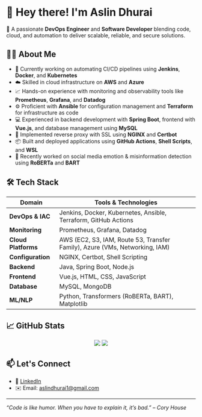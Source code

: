# 👋 Hey there! I'm Aslin Dhurai

🎯 A passionate **DevOps Engineer** and **Software Developer** blending code, cloud, and automation to deliver scalable, reliable, and secure solutions.

## 👨‍💻 About Me

- 🔧 Currently working on automating CI/CD pipelines using **Jenkins**, **Docker**, and **Kubernetes**
- ☁️ Skilled in cloud infrastructure on **AWS** and **Azure**
- 📈 Hands-on experience with monitoring and observability tools like **Prometheus**, **Grafana**, and **Datadog**
- ⚙️ Proficient with **Ansible** for configuration management and **Terraform** for infrastructure as code
- 💻 Experienced in backend development with **Spring Boot**, frontend with **Vue.js**, and database management using **MySQL**
- 🔐 Implemented reverse proxy with SSL using **NGINX** and **Certbot**
- 📦 Built and deployed applications using **GitHub Actions**, **Shell Scripts**, and **WSL**
- 🧠 Recently worked on social media emotion & misinformation detection using **RoBERTa** and **BART**

## 🛠️ Tech Stack

| Domain               | Tools & Technologies                                                                 |
|----------------------|--------------------------------------------------------------------------------------|
| **DevOps & IAC**     | Jenkins, Docker, Kubernetes, Ansible, Terraform, GitHub Actions                     |
| **Monitoring**       | Prometheus, Grafana, Datadog                                                         |
| **Cloud Platforms**  | AWS (EC2, S3, IAM, Route 53, Transfer Family), Azure (VMs, Networking, IAM)          |
| **Configuration**    | NGINX, Certbot, Shell Scripting                                                      |
| **Backend**          | Java, Spring Boot, Node.js                                                           |
| **Frontend**         | Vue.js, HTML, CSS, JavaScript                                                        |
| **Database**         | MySQL, MongoDB                                                                       |
| **ML/NLP**           | Python, Transformers (RoBERTa, BART), Matplotlib                                     |

## 📈 GitHub Stats

<p align="center">
  <img src="https://github-readme-stats.vercel.app/api?username=aslindhurai&show_icons=true&theme=tokyonight" />
  <img src="https://github-readme-streak-stats.herokuapp.com/?user=aslindhurai&theme=tokyonight" />
</p>

## 📫 Let's Connect

- 💼 [LinkedIn](https://www.linkedin.com/in/aslindhurai/)
- ✉️ Email: aslindhurai1@gmail.com

---

*“Code is like humor. When you have to explain it, it’s bad.” – Cory House*
